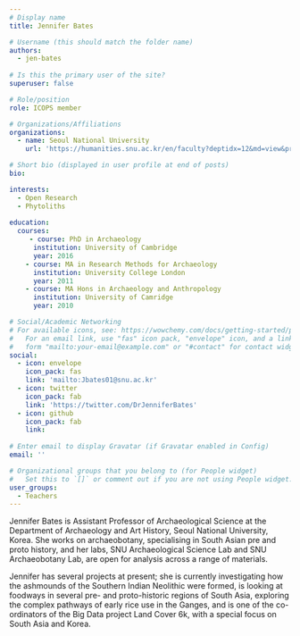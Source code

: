 ```yaml
---
# Display name
title: Jennifer Bates

# Username (this should match the folder name)
authors:
  - jen-bates
  
# Is this the primary user of the site?
superuser: false

# Role/position
role: ICOPS member

# Organizations/Affiliations
organizations:
  - name: Seoul National University 
    url: 'https://humanities.snu.ac.kr/en/faculty?deptidx=12&md=view&profidx=199'

# Short bio (displayed in user profile at end of posts)
bio: 

interests:
  - Open Research
  - Phytoliths
  
education:
  courses:
     - course: PhD in Archaeology
      institution: University of Cambridge
      year: 2016
    - course: MA in Research Methods for Archaeology
      institution: University College London
      year: 2011
    - course: MA Hons in Archaeology and Anthropology
      institution: University of Camridge
      year: 2010

# Social/Academic Networking
# For available icons, see: https://wowchemy.com/docs/getting-started/page-builder/#icons
#   For an email link, use "fas" icon pack, "envelope" icon, and a link in the
#   form "mailto:your-email@example.com" or "#contact" for contact widget.
social:
  - icon: envelope
    icon_pack: fas
    link: 'mailto:Jbates01@snu.ac.kr'
  - icon: twitter
    icon_pack: fab
    link: 'https://twitter.com/DrJenniferBates'
  - icon: github
    icon_pack: fab
    link: 
    
# Enter email to display Gravatar (if Gravatar enabled in Config)
email: ''

# Organizational groups that you belong to (for People widget)
#   Set this to `[]` or comment out if you are not using People widget.
user_groups:
  - Teachers
---
```


Jennifer Bates is Assistant Professor of Archaeological Science at the Department of Archaeology and Art History, Seoul National University, Korea. She works on archaeobotany, specialising in South Asian pre and proto history, and her labs, SNU Archaeological Science Lab and SNU Archaeobotany Lab, are open for analysis across a range of materials. 

Jennifer has several projects at present; she is currently investigating how the ashmounds of the Southern Indian Neolithic were formed, is looking at foodways in several pre- and proto-historic regions of South Asia, exploring the complex pathways of early rice use in the Ganges, and is one of the co-ordinators of the Big Data project Land Cover 6k, with a special focus on South Asia and Korea. 
